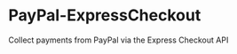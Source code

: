 PayPal-ExpressCheckout
======================

Collect payments from PayPal via the Express Checkout API